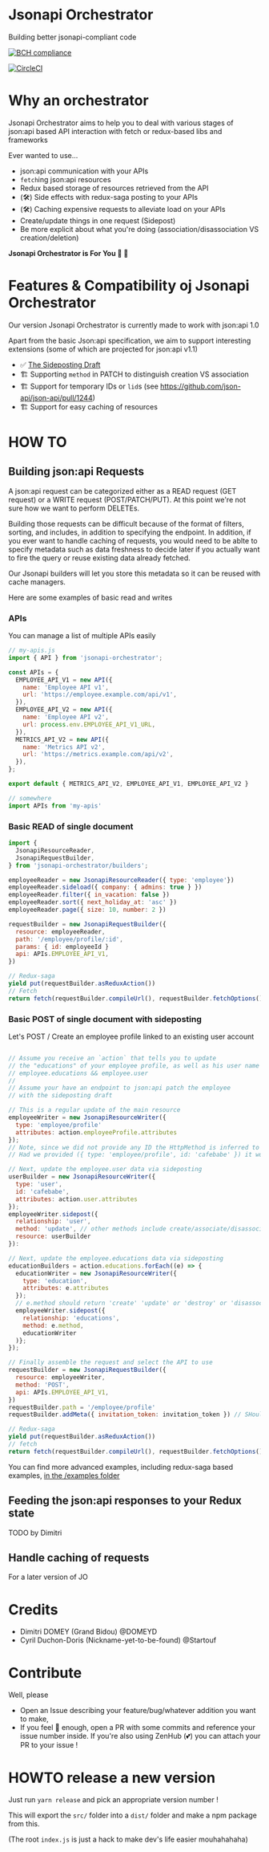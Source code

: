 # Jsonapi Orchestrator

Building better jsonapi-compliant code

[![BCH compliance](https://bettercodehub.com/edge/badge/MyJobGlasses/jsonapi-orchestrator?branch=master)](https://bettercodehub.com/)

[![CircleCI](https://circleci.com/gh/MyJobGlasses/jsonapi-orchestrator.svg?style=svg)](https://circleci.com/gh/MyJobGlasses/jsonapi-orchestrator)

# Why an orchestrator

Jsonapi Orchestrator aims to help you to deal with various stages of json:api based API interaction with fetch or redux-based libs and frameworks

Ever wanted to use...
- json:api communication with your APIs
- `fetch`ing json:api resources
- Redux based storage of resources retrieved from the API
- (🛠) Side effects with redux-saga posting to your APIs
- (🛠) Caching expensive requests to alleviate load on your APIs
- Create/update things in one request (Sidepost)
- Be more explicit about what you're doing (association/disassociation VS creation/deletion)

**Jsonapi Orchestrator is For You 🎁 🎉**

# Features & Compatibility oj Jsonapi Orchestrator

Our version Jsonapi Orchestrator is currently made to work with json:api 1.0

Apart from the basic Json:api specification, we aim to support interesting extensions (some of which are projected for json:api v1.1)

- ✅ [The Sideposting Draft](https://github.com/json-api/json-api/pull/1197)
- 🏗 Supporting `method` in PATCH to distinguish creation VS association
- 🏗 Support for temporary IDs or `lid`s (see https://github.com/json-api/json-api/pull/1244)
- 🏗 Support for easy caching of resources

# HOW TO

## Building json:api Requests

A json:api request can be categorized either as a READ request (GET request) or a WRITE request (POST/PATCH/PUT). At this point we're not sure how we want to perform DELETEs.

Building those requests can be difficult because of the format of filters, sorting, and includes, in addition to specifying the endpoint. In addition, if you ever want to handle caching of requests, you would need to be ablte to specify metadata such as data freshness to decide later if you actually want to fire the query or reuse existing data already fetched.

Our Jsonapi builders will let you store this metadata so it can be reused with cache managers.

Here are some examples of basic read and writes

### APIs

You can manage a list of multiple APIs easily

```javascript
// my-apis.js
import { API } from 'jsonapi-orchestrator';

const APIs = {
  EMPLOYEE_API_V1 = new API({
    name: 'Employee API v1',
    url: 'https://employee.example.com/api/v1',
  }),
  EMPLOYEE_API_V2 = new API({
    name: 'Employee API v2',
    url: process.env.EMPLOYEE_API_V1_URL,
  }),
  METRICS_API_V2 = new API({
    name: 'Metrics API v2',
    url: 'https://metrics.example.com/api/v2',
  }),
};

export default { METRICS_API_V2, EMPLOYEE_API_V1, EMPLOYEE_API_V2 }

// somewhere
import APIs from 'my-apis'
```

### Basic READ of single document

```javascript
import {
  JsonapiResourceReader,
  JsonapiRequestBuilder,
} from 'jsonapi-orchestrator/builders';

employeeReader = new JsonapiResourceReader({ type: 'employee'})
employeeReader.sideload({ company: { admins: true } })
employeeReader.filter({ in_vacation: false })
employeeReader.sort({ next_holiday_at: 'asc' })
employeeReader.page({ size: 10, number: 2 })

requestBuilder = new JsonapiRequestBuilder({
  resource: employeeReader,
  path: '/employee/profile/:id',
  params: { id: employeeId }
  api: APIs.EMPLOYEE_API_V1,
})

// Redux-saga
yield put(requestBuilder.asReduxAction())
// Fetch
return fetch(requestBuilder.compileUrl(), requestBuilder.fetchOptions());
```

### Basic POST of single document with sideposting

Let's POST / Create an employee profile linked to an existing user account

```javascript

// Assume you receive an `action` that tells you to update
// the "educations" of your employee profile, as well as his user name
// employee.educations && employee.user
//
// Assume your have an endpoint to json:api patch the employee
// with the sideposting draft

// This is a regular update of the main resource
employeeWriter = new JsonapiResourceWriter({
  type: 'employee/profile'
  attributes: action.employeeProfile.attributes
});
// Note, since we did not provide any ID the HttpMethod is inferred to be POST
// Had we provided ({ type: 'employee/profile', id: 'cafebabe' }) it would be inferred to be a PATCH

// Next, update the employee.user data via sideposting
userBuilder = new JsonapiResourceWriter({
  type: 'user',
  id: 'cafebabe',
  attributes: action.user.attributes
});
employeeWriter.sidepost({
  relationship: 'user',
  method: 'update', // other methods include create/associate/disassociate, refer to the sideposting draft
  resource: userBuilder
}):

// Next, update the employee.educations data via sideposting
educationBuilders = action.educations.forEach((e) => {
  educationWriter = new JsonapiResourceWriter({
    type: 'education',
    attributes: e.attributes
  });
  // e.method should return 'create' 'update' or 'destroy' or 'disassociate'
  employeeWriter.sidepost({
    relationship: 'educations',
    method: e.method,
    educationWriter
  )};
});

// Finally assemble the request and select the API to use
requestBuilder = new JsonapiRequestBuilder({
  resource: employeeWriter,
  method: 'POST',
  api: APIs.EMPLOYEE_API_V1,
})
requestBuilder.path = '/employee/profile'
requestBuilder.addMeta({ invitation_token: invitation_token }) // SHould merge with existing metas

// Redux-saga
yield put(requestBuilder.asReduxAction())
// fetch
return fetch(requestBuilder.compileUrl(), requestBuilder.fetchOptions());
```

You can find more advanced examples, including redux-saga based examples, [in the /examples folder](./examples/)

## Feeding the json:api responses to your Redux state

TODO by Dimitri

## Handle caching of requests

For a later version of JO

# Credits

- Dimitri DOMEY (Grand Bidou) @DOMEYD
- Cyril Duchon-Doris (Nickname-yet-to-be-found) @Startouf

# Contribute

Well, please
- Open an Issue describing your feature/bug/whatever addition you want to make,
- If you feel 💪 enough, open a PR with some commits and reference your issue number inside. If you're also using ZenHub (💕) you can attach your PR to your issue !

# HOWTO release a new version

Just run `yarn release` and pick an appropriate version number !

This will export the `src/` folder into a `dist/` folder and make a npm package from this.

(The root `index.js` is just a hack to make dev's life easier mouhahahaha)
